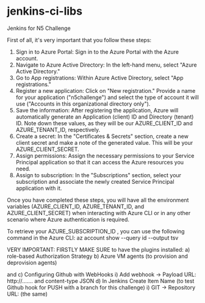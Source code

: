 # jenkins-ci-libs
Jenkins for N5 Challenge


First of all, it's very important that you follow these steps:

1) Sign in to Azure Portal: Sign in to the Azure Portal with the Azure account.
2) Navigate to Azure Active Directory: In the left-hand menu, select "Azure Active Directory."
3) Go to App registrations: Within Azure Active Directory, select "App registrations."
4) Register a new application: Click on "New registration." Provide a name for your application ("n5challenge") and select the type of account it will use  ("Accounts in this organizational directory only").
5) Save the information: After registering the application, Azure will automatically generate an Application (client) ID and Directory (tenant) ID. Note down these values, as they will be our AZURE_CLIENT_ID and AZURE_TENANT_ID, respectively.
6) Create a secret: In the "Certificates & Secrets" section, create a new client secret and make a note of the generated value. This will be your AZURE_CLIENT_SECRET.
7) Assign permissions: Assign the necessary permissions to your Service Principal application so that it can access the Azure resources you need.
8) Assign to subscription: In the "Subscriptions" section, select your subscription and associate the newly created Service Principal application with it.

Once you have completed these steps, you will have all the environment variables (AZURE_CLIENT_ID, AZURE_TENANT_ID, and AZURE_CLIENT_SECRET) when interacting with Azure CLI or in any other scenario where Azure authentication is required.


To retrieve your AZURE_SUBSCRIPTION_ID , you can use the following command in the Azure CLI:
az account show --query id --output tsv

VERY IMPORTANT: FIRSTLY MAKE SURE to have the plugins installed:
    a) role-based Authorization Strategy
    b) Azure VM agents (to provision and deprovision agents)

and
    c) Configuring  Github with WebHooks
        i) Add webhook -> Payload URL: http://....... and content-type JSON
    d) In Jenkins Create Item Name (to test Github hook for PUSH with a branch for this challenge)
        i) GIT -> Repository URL: (the same)
        